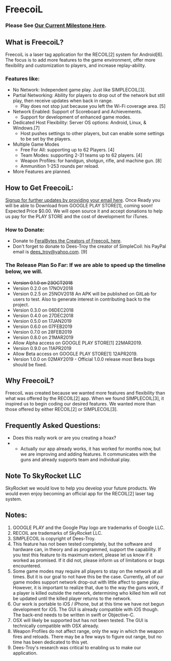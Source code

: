 # FreecoiL
### Please See [Our Current Milestone Here](https://gitlab.com/FeralBytes/FreecoiL/milestones/1).
## What is FreecoiL?
FreecoiL is a laser tag application for the RECOIL[2] system for Android[6]. The focus is to add more features to the game environment, offer more flexibility and customization to players, and increase replay-ability. 

### Features like:
* No Network: Independent game play. Just like SIMPLECOIL[3].
* Partial Networking: Ability for players to drop out of the network but still play, then receive updates when back in range. 
  * Play does not stop just because you left the Wi-Fi coverage area. [5]
* Network Enabled: Support of Scoreboard and Achievements.
  * Support for development of enhanced game modes.
* Dedicated Host Flexibility: Server OS options: Android, Linux, & Windows.[7]
  * Host pushes settings to other players, but can enable some settings to be set by the players.
* Multiple Game Modes
  * Free For All: supporting up to 62 Players. [4]
  * Team Modes: supporting 2-31 teams up to 62 players. [4]
  * Weapon Profiles: for handgun, shotgun, rifle, and machine gun. [8]
  * Ammunition 1-253 rounds per reload.   
* More Features are planned.

## How to Get FreecoiL:
[Signup for further updates by providing your email here](https://docs.google.com/forms/d/e/1FAIpQLSd-ZglY7iiT7ToqPvR-o6Bv0AsBIz9rJWOAWz83Mygj_GL-Yw/viewform).
Once Ready you will be able to Download from GOOGLE PLAY STORE[1], coming soon! Expected Price $0.00. We will open source it and accept donations to help us pay for the PLAY STORE and the cost of development for iTunes.

### How to Donate:
* Donate to [FeralBytes the Creators of FreecoiL here](https://www.paypal.me/FeralBytes).
* Don't forget to donate to Dees-Troy the creator of SimpleCoil: his PayPal email is dees_troy@yahoo.com. [9]

### The Release Plan So Far: If we are able to speed up the timeline below, we will.
* ~~Version 0.1.0 on 23OCT2018~~
* Version 0.2.0 on 17NOV2018
* Version 0.2.5 on 25NOV2018 An APK will be published on GitLab for users to test. Also to generate interest in contributing back to the project.
* Version 0.3.0 on 06DEC2018
* Version 0.4.0 on 27DEC2018
* Version 0.5.0 on 17JAN2019
* Version 0.6.0 on 07FEB2019
* Version 0.7.0 on 28FEB2019
* Version 0.8.0 on 21MAR2019
* Allow Alpha access on GOOGLE PLAY STORE[1] 22MAR2019.
* Version 0.9.0 on 11APR2019
* Allow Beta access on GOOGLE PLAY STORE[1] 12APR2019.
* Version 1.0.0 on 02MAY2019 - Official 1.0.0 release most Beta bugs should be fixed.

## Why FreecoiL?
FreecoiL was created because we wanted more features and flexibility than what was offered by the RECOIL[2] app. When we found SIMPLECOIL[3], it inspired us to begin coding our desired features. We wanted more than those offered by either RECOIL[2] or SIMPLECOIL[3].

## Frequently Asked Questions:
* Does this really work or are you creating a hoax? 
* * Actually our app already works, it has worked for months now, but we are improving and adding features. It communicates with the guns and already supports team and individual play.

## Note To SkyRocket LLC
SkyRocket we would love to help you develop your future products. We would even enjoy becoming an official app for the RECOIL[2] laser tag system.

## Notes:
1. GOOGLE PLAY and the Google Play logo are trademarks of Google LLC.
2. RECOIL are trademarks of SkyRocket LLC.
3. SIMPLECOIL is copyright of Dees-Troy.
4. This feature has not been tested completely, but the software and hardware can, in theory and as programmed, support the capability. If you test this feature to its maximum extent, please let us know if it worked as promised. If it did not, please inform us of limitations or bugs encountered.
5. Some game modes may require all players to stay on the network at all times. But it is our goal to not have this be the case. Currently, all of our game modes support network drop-out with little affect to game play. However, it is important to realize that, due to the way the guns work, if a player is killed outside the network, determining who killed him will not be updated until the killed player returns to the network.
6. Our work is portable to iOS / iPhone, but at this time we have not begun development for iOS. The GUI is already compatible with iOS though. The back-end needs to be written in swift or Objective-C.
7. OSX will likely be supported but has not been tested. The GUI is technically compatible with OSX already.
8. Weapon Profiles do not affect range, only the way in which the weapon fires and reloads. There may be a few ways to figure out range, but no time has been dedicated to this yet.
9. Dees-Troy's research was critical to enabling us to make our application. 